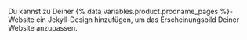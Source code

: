 Du kannst zu Deiner {% data variables.product.prodname_pages %}-Website ein Jekyll-Design hinzufügen, um das Erscheinungsbild Deiner Website anzupassen.
